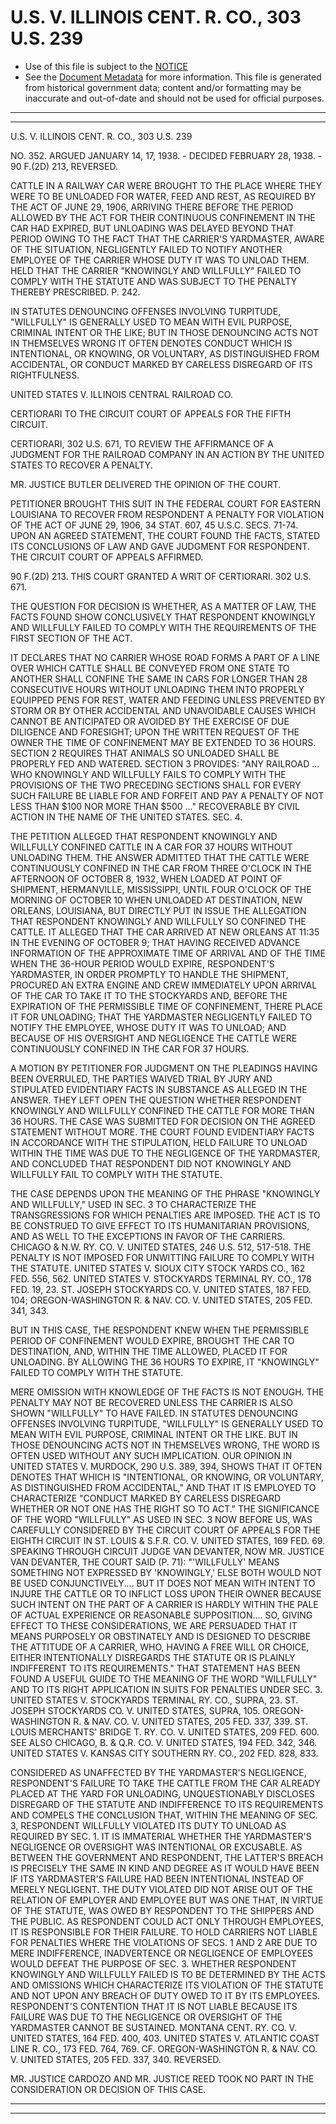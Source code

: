 ---
---

# U.S. V. ILLINOIS CENT. R. CO., 303 U.S. 239

* Use of this file is subject to the [NOTICE](https://github.com/publicdocs/notice/blob/master/NOTICE)
* See the [Document Metadata](../../../) for more information.
  This file is generated from historical government data; content and/or formatting may be inaccurate and out-of-date and should not be used for official purposes.

----------
----------

U.S. V. ILLINOIS CENT. R. CO., 303 U.S. 239

NO. 352.  ARGUED JANUARY 14, 17, 1938.  - DECIDED FEBRUARY 28, 1938.  - 90 F.(2D) 213, REVERSED.

CATTLE IN A RAILWAY CAR WERE BROUGHT TO THE PLACE WHERE THEY WERE TO BE UNLOADED FOR WATER, FEED AND REST, AS REQUIRED BY THE ACT OF JUNE 29, 1906, ARRIVING THERE BEFORE THE PERIOD ALLOWED BY THE ACT FOR THEIR CONTINUOUS CONFINEMENT IN THE CAR HAD EXPIRED, BUT UNLOADING WAS DELAYED BEYOND THAT PERIOD OWING TO THE FACT THAT THE CARRIER'S YARDMASTER, AWARE OF THE SITUATION, NEGLIGENTLY FAILED TO NOTIFY ANOTHER EMPLOYEE OF THE CARRIER WHOSE DUTY IT WAS TO UNLOAD THEM.  HELD THAT THE CARRIER "KNOWINGLY AND WILLFULLY" FAILED TO COMPLY WITH THE STATUTE AND WAS SUBJECT TO THE PENALTY THEREBY PRESCRIBED.  P. 242.

IN STATUTES DENOUNCING OFFENSES INVOLVING TURPITUDE, "WILLFULLY" IS GENERALLY USED TO MEAN WITH EVIL PURPOSE, CRIMINAL INTENT OR THE LIKE; BUT IN THOSE DENOUNCING ACTS NOT IN THEMSELVES WRONG IT OFTEN DENOTES CONDUCT WHICH IS INTENTIONAL, OR KNOWING, OR VOLUNTARY, AS DISTINGUISHED FROM ACCIDENTAL, OR CONDUCT MARKED BY CARELESS DISREGARD OF ITS RIGHTFULNESS.

UNITED STATES V. ILLINOIS CENTRAL RAILROAD CO.

CERTIORARI TO THE CIRCUIT COURT OF APPEALS FOR THE FIFTH CIRCUIT.

CERTIORARI, 302 U.S. 671, TO REVIEW THE AFFIRMANCE OF A JUDGMENT FOR THE RAILROAD COMPANY IN AN ACTION BY THE UNITED STATES TO RECOVER A PENALTY.

MR. JUSTICE BUTLER DELIVERED THE OPINION OF THE COURT.

PETITIONER BROUGHT THIS SUIT IN THE FEDERAL COURT FOR EASTERN LOUISIANA TO RECOVER FROM RESPONDENT A PENALTY FOR VIOLATION OF THE ACT OF JUNE 29, 1906, 34 STAT. 607, 45 U.S.C. SECS. 71-74.  UPON AN AGREED STATEMENT, THE COURT FOUND THE FACTS, STATED ITS CONCLUSIONS OF LAW AND GAVE JUDGMENT FOR RESPONDENT.  THE CIRCUIT COURT OF APPEALS AFFIRMED.

90 F.(2D) 213.  THIS COURT GRANTED A WRIT OF CERTIORARI.  302 U.S. 671.

THE QUESTION FOR DECISION IS WHETHER, AS A MATTER OF LAW, THE FACTS FOUND SHOW CONCLUSIVELY THAT RESPONDENT KNOWINGLY AND WILLFULLY FAILED TO COMPLY WITH THE REQUIREMENTS OF THE FIRST SECTION OF THE ACT.

IT DECLARES THAT NO CARRIER WHOSE ROAD FORMS A PART OF A LINE OVER WHICH CATTLE SHALL BE CONVEYED FROM ONE STATE TO ANOTHER SHALL CONFINE THE SAME IN CARS FOR LONGER THAN 28 CONSECUTIVE HOURS WITHOUT UNLOADING THEM INTO PROPERLY EQUIPPED PENS FOR REST, WATER AND FEEDING UNLESS PREVENTED BY STORM OR BY OTHER ACCIDENTAL AND UNAVOIDABLE CAUSES WHICH CANNOT BE ANTICIPATED OR AVOIDED BY THE EXERCISE OF DUE DILIGENCE AND FORESIGHT; UPON THE WRITTEN REQUEST OF THE OWNER THE TIME OF CONFINEMENT MAY BE EXTENDED TO 36 HOURS.  SECTION 2 REQUIRES THAT ANIMALS SO UNLOADED SHALL BE PROPERLY FED AND WATERED.  SECTION 3 PROVIDES:  "ANY RAILROAD  ...  WHO KNOWINGLY AND WILLFULLY FAILS TO COMPLY WITH THE PROVISIONS OF THE TWO PRECEDING SECTIONS SHALL FOR EVERY SUCH FAILURE BE LIABLE FOR AND FORFEIT AND PAY A PENALTY OF NOT LESS THAN $100 NOR MORE THAN $500  ..."  RECOVERABLE BY CIVIL ACTION IN THE NAME OF THE UNITED STATES.  SEC. 4.

THE PETITION ALLEGED THAT RESPONDENT KNOWINGLY AND WILLFULLY CONFINED CATTLE IN A CAR FOR 37 HOURS WITHOUT UNLOADING THEM.  THE ANSWER ADMITTED THAT THE CATTLE WERE CONTINUOUSLY CONFINED IN THE CAR FROM THREE O'CLOCK IN THE AFTERNOON OF OCTOBER 8, 1932, WHEN LOADED AT POINT OF SHIPMENT, HERMANVILLE, MISSISSIPPI, UNTIL FOUR O'CLOCK OF THE MORNING OF OCTOBER 10 WHEN UNLOADED AT DESTINATION, NEW ORLEANS, LOUISIANA, BUT DIRECTLY PUT IN ISSUE THE ALLEGATION THAT RESPONDENT KNOWINGLY AND WILLFULLY SO CONFINED THE CATTLE.  IT ALLEGED THAT THE CAR ARRIVED AT NEW ORLEANS AT 11:35 IN THE EVENING OF OCTOBER 9; THAT HAVING RECEIVED ADVANCE INFORMATION OF THE APPROXIMATE TIME OF ARRIVAL AND OF THE TIME WHEN THE 36-HOUR PERIOD WOULD EXPIRE, RESPONDENT'S YARDMASTER, IN ORDER PROMPTLY TO HANDLE THE SHIPMENT, PROCURED AN EXTRA ENGINE AND CREW IMMEDIATELY UPON ARRIVAL OF THE CAR TO TAKE IT TO THE STOCKYARDS AND, BEFORE THE EXPIRATION OF THE PERMISSIBLE TIME OF CONFINEMENT, THERE PLACE IT FOR UNLOADING; THAT THE YARDMASTER NEGLIGENTLY FAILED TO NOTIFY THE EMPLOYEE, WHOSE DUTY IT WAS TO UNLOAD; AND BECAUSE OF HIS OVERSIGHT AND NEGLIGENCE THE CATTLE WERE CONTINUOUSLY CONFINED IN THE CAR FOR 37 HOURS.

A MOTION BY PETITIONER FOR JUDGMENT ON THE PLEADINGS HAVING BEEN OVERRULED, THE PARTIES WAIVED TRIAL BY JURY AND STIPULATED EVIDENTIARY FACTS IN SUBSTANCE AS ALLEGED IN THE ANSWER.  THEY LEFT OPEN THE QUESTION WHETHER RESPONDENT KNOWINGLY AND WILLFULLY CONFINED THE CATTLE FOR MORE THAN 36 HOURS.  THE CASE WAS SUBMITTED FOR DECISION ON THE AGREED STATEMENT WITHOUT MORE.  THE COURT FOUND EVIDENTIARY FACTS IN ACCORDANCE WITH THE STIPULATION, HELD FAILURE TO UNLOAD WITHIN THE TIME WAS DUE TO THE NEGLIGENCE OF THE YARDMASTER, AND CONCLUDED THAT RESPONDENT DID NOT KNOWINGLY AND WILLFULLY FAIL TO COMPLY WITH THE STATUTE.

THE CASE DEPENDS UPON THE MEANING OF THE PHRASE "KNOWINGLY AND WILLFULLY," USED IN SEC. 3 TO CHARACTERIZE THE TRANSGRESSIONS FOR WHICH PENALTIES ARE IMPOSED.  THE ACT IS TO BE CONSTRUED TO GIVE EFFECT TO ITS HUMANITARIAN PROVISIONS, AND AS WELL TO THE EXCEPTIONS IN FAVOR OF THE CARRIERS.  CHICAGO & N.W. RY. CO. V. UNITED STATES, 246 U.S. 512, 517-518.  THE PENALTY IS NOT IMPOSED FOR UNWITTING FAILURE TO COMPLY WITH THE STATUTE.  UNITED STATES V. SIOUX CITY STOCK YARDS CO., 162 FED. 556, 562.  UNITED STATES V. STOCKYARDS TERMINAL RY. CO., 178 FED. 19, 23.  ST. JOSEPH STOCKYARDS CO. V. UNITED STATES, 187 FED. 104; OREGON-WASHINGTON R. & NAV. CO. V. UNITED STATES, 205 FED. 341, 343.

BUT IN THIS CASE, THE RESPONDENT KNEW WHEN THE PERMISSIBLE PERIOD OF CONFINEMENT WOULD EXPIRE, BROUGHT THE CAR TO DESTINATION, AND, WITHIN THE TIME ALLOWED, PLACED IT FOR UNLOADING.  BY ALLOWING THE 36 HOURS TO EXPIRE, IT "KNOWINGLY" FAILED TO COMPLY WITH THE STATUTE.

MERE OMISSION WITH KNOWLEDGE OF THE FACTS IS NOT ENOUGH.  THE PENALTY MAY NOT BE RECOVERED UNLESS THE CARRIER IS ALSO SHOWN "WILLFULLY" TO HAVE FAILED.  IN STATUTES DENOUNCING OFFENSES INVOLVING TURPITUDE, "WILLFULLY" IS GENERALLY USED TO MEAN WITH EVIL PURPOSE, CRIMINAL INTENT OR THE LIKE.  BUT IN THOSE DENOUNCING ACTS NOT IN THEMSELVES WRONG, THE WORD IS OFTEN USED WITHOUT ANY SUCH IMPLICATION.  OUR OPINION IN UNITED STATES V. MURDOCK, 290 U.S. 389, 394, SHOWS THAT IT OFTEN DENOTES THAT WHICH IS "INTENTIONAL, OR KNOWING, OR VOLUNTARY, AS DISTINGUISHED FROM ACCIDENTAL," AND THAT IT IS EMPLOYED TO CHARACTERIZE "CONDUCT MARKED BY CARELESS DISREGARD WHETHER OR NOT ONE HAS THE RIGHT SO TO ACT."  THE SIGNIFICANCE OF THE WORD "WILLFULLY" AS USED IN SEC. 3 NOW BEFORE US, WAS CAREFULLY CONSIDERED BY THE CIRCUIT COURT OF APPEALS FOR THE EIGHTH CIRCUIT IN ST. LOUIS & S.F.R. CO. V. UNITED STATES, 169 FED. 69.  SPEAKING THROUGH CIRCUIT JUDGE VAN DEVANTER, NOW MR. JUSTICE VAN DEVANTER, THE COURT SAID (P. 71):  "'WILLFULLY' MEANS SOMETHING NOT EXPRESSED BY 'KNOWINGLY,' ELSE BOTH WOULD NOT BE USED CONJUNCTIVELY.... BUT IT DOES NOT MEAN WITH INTENT TO INJURE THE CATTLE OR TO INFLICT LOSS UPON THEIR OWNER BECAUSE SUCH INTENT ON THE PART OF A CARRIER IS HARDLY WITHIN THE PALE OF ACTUAL EXPERIENCE OR REASONABLE SUPPOSITION....  SO, GIVING EFFECT TO THESE CONSIDERATIONS, WE ARE PERSUADED THAT IT MEANS PURPOSELY OR OBSTINATELY AND IS DESIGNED TO DESCRIBE THE ATTITUDE OF A CARRIER, WHO, HAVING A FREE WILL OR CHOICE, EITHER INTENTIONALLY DISREGARDS THE STATUTE OR IS PLAINLY INDIFFERENT TO ITS REQUIREMENTS."  THAT STATEMENT HAS BEEN FOUND A USEFUL GUIDE TO THE MEANING OF THE WORD "WILLFULLY" AND TO ITS RIGHT APPLICATION IN SUITS FOR PENALTIES UNDER SEC. 3.  UNITED STATES V. STOCKYARDS TERMINAL RY. CO., SUPRA, 23.  ST. JOSEPH STOCKYARDS CO. V. UNITED STATES, SUPRA, 105.  OREGON-WASHINGTON R. & NAV. CO. V. UNITED STATES, 205 FED. 337, 339.  ST. LOUIS MERCHANTS' BRIDGE T. RY. CO. V. UNITED STATES, 209 FED. 600.  SEE ALSO CHICAGO, B. & Q.R. CO. V. UNITED STATES, 194 FED. 342, 346.  UNITED STATES V. KANSAS CITY SOUTHERN RY. CO., 202 FED. 828, 833.

CONSIDERED AS UNAFFECTED BY THE YARDMASTER'S NEGLIGENCE, RESPONDENT'S FAILURE TO TAKE THE CATTLE FROM THE CAR ALREADY PLACED AT THE YARD FOR UNLOADING, UNQUESTIONABLY DISCLOSES DISREGARD OF THE STATUTE AND INDIFFERENCE TO ITS REQUIREMENTS AND COMPELS THE CONCLUSION THAT, WITHIN THE MEANING OF SEC. 3, RESPONDENT WILLFULLY VIOLATED ITS DUTY TO UNLOAD AS REQUIRED BY SEC. 1.  IT IS IMMATERIAL WHETHER THE YARDMASTER'S NEGLIGENCE OR OVERSIGHT WAS INTENTIONAL OR EXCUSABLE.  AS BETWEEN THE GOVERNMENT AND RESPONDENT, THE LATTER'S BREACH IS PRECISELY THE SAME IN KIND AND DEGREE AS IT WOULD HAVE BEEN IF ITS YARDMASTER'S FAILURE HAD BEEN INTENTIONAL INSTEAD OF MERELY NEGLIGENT.  THE DUTY VIOLATED DID NOT ARISE OUT OF THE RELATION OF EMPLOYER AND EMPLOYEE BUT WAS ONE THAT, IN VIRTUE OF THE STATUTE, WAS OWED BY RESPONDENT TO THE SHIPPERS AND THE PUBLIC.  AS RESPONDENT COULD ACT ONLY THROUGH EMPLOYEES, IT IS RESPONSIBLE FOR THEIR FAILURE.  TO HOLD CARRIERS NOT LIABLE FOR PENALTIES WHERE THE VIOLATIONS OF SECS. 1 AND 2 ARE DUE TO MERE INDIFFERENCE, INADVERTENCE OR NEGLIGENCE OF EMPLOYEES WOULD DEFEAT THE PURPOSE OF SEC. 3.  WHETHER RESPONDENT KNOWINGLY AND WILLFULLY FAILED IS TO BE DETERMINED BY THE ACTS AND OMISSIONS WHICH CHARACTERIZE ITS VIOLATION OF THE STATUTE AND NOT UPON ANY BREACH OF DUTY OWED TO IT BY ITS EMPLOYEES.  RESPONDENT'S CONTENTION THAT IT IS NOT LIABLE BECAUSE ITS FAILURE WAS DUE TO THE NEGLIGENCE OR OVERSIGHT OF THE YARDMASTER CANNOT BE SUSTAINED.  MONTANA CENT. RY. CO. V. UNITED STATES, 164 FED. 400, 403.  UNITED STATES V. ATLANTIC COAST LINE R. CO., 173 FED. 764, 769.  CF. OREGON-WASHINGTON R. & NAV. CO. V. UNITED STATES, 205 FED. 337, 340.  REVERSED.

MR. JUSTICE CARDOZO AND MR. JUSTICE REED TOOK NO PART IN THE CONSIDERATION OR DECISION OF THIS CASE.


----------
----------

